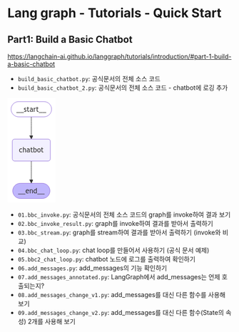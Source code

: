 # Lang graph - Tutorials - Quick Start

## Part1: Build a Basic Chatbot

<https://langchain-ai.github.io/langgraph/tutorials/introduction/#part-1-build-a-basic-chatbot>

- `build_basic_chatbot.py`: 공식문서의 전체 소스 코드
- `build_basic_chatbot_2.py`: 공식문서의 전체 소스 코드 - chatbot에 로깅 추가

![diagram](diagram.png)

- `01.bbc_invoke.py`: 공식문서의 전체 소스 코드의 graph를 invoke하여 결과 보기
- `02.bbc_invoke_result.py`: graph를 invoke하여 결과를 받아서 출력하기
- `03.bbc_stream.py`: graph를 stream하여 결과를 받아서 출력하기 (invoke와 비교)
- `04.bbc_chat_loop.py`: chat loop를 만들어서 사용하기 (공식 문서 예제)
- `05.bbc2_chat_loop.py`: chatbot 노드에 로그를 출력하여 확인하기
- `06.add_messages.py`: add_messages의 기능 확인하기
- `07.add_messages_annotated.py`: LangGraph에서 add_messages는 언제 호출되는지?
- `08.add_messages_change_v1.py`: add_messages를 대신 다른 함수를 사용해 보기
- `09.add_messages_change_v2.py`: add_messages를 대신 다른 함수(State의 속성) 2개를 사용해 보기
